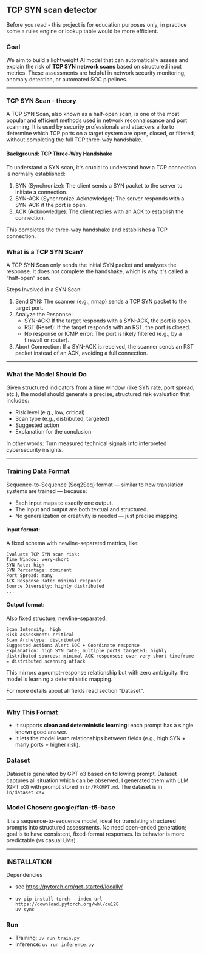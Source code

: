 ## TCP SYN scan detector

Before you read - this project is for education purposes only, in practice some a rules engine or lookup table would be more efficient.

### Goal

We aim to build a lightweight AI model that can automatically assess and explain the risk of **TCP SYN network scans** based on structured input metrics. These assessments are helpful in network security monitoring, anomaly detection, or automated SOC pipelines.

---

### TCP SYN Scan - theory
A TCP SYN Scan, also known as a half-open scan, is one of the most popular and efficient methods used in network reconnaissance and port scanning. It is used by security professionals and attackers alike to determine which TCP ports on a target system are open, closed, or filtered, without completing the full TCP three-way handshake.

#### Background: TCP Three-Way Handshake
To understand a SYN scan, it's crucial to understand how a TCP connection is normally established:

1. SYN (Synchronize): The client sends a SYN packet to the server to initiate a connection.
2. SYN-ACK (Synchronize-Acknowledge): The server responds with a SYN-ACK if the port is open.
3. ACK (Acknowledge): The client replies with an ACK to establish the connection.

This completes the three-way handshake and establishes a TCP connection.

### What is a TCP SYN Scan?
A TCP SYN Scan only sends the initial SYN packet and analyzes the response. It does not complete the handshake, which is why it's called a “half-open” scan.

Steps Involved in a SYN Scan:
1. Send SYN: The scanner (e.g., nmap) sends a TCP SYN packet to the target port.
2. Analyze the Response:
   - SYN-ACK: If the target responds with a SYN-ACK, the port is open.
   - RST (Reset): If the target responds with an RST, the port is closed.
   - No response or ICMP error: The port is likely filtered (e.g., by a firewall or router).
3. Abort Connection: If a SYN-ACK is received, the scanner sends an RST packet instead of an ACK, avoiding a full connection.

---

### What the Model Should Do
Given structured indicators from a time window (like SYN rate, port spread, etc.), the model should generate a precise, structured risk evaluation that includes:

 * Risk level (e.g., low, critical)
 * Scan type (e.g., distributed, targeted)
 * Suggested action
 * Explanation for the conclusion

In other words: Turn measured technical signals into interpreted cybersecurity insights.

---

### Training Data Format

Sequence-to-Sequence (Seq2Seq) format — similar to how translation systems are trained — because:

 * Each input maps to exactly one output.
 * The input and output are both textual and structured.
 * No generalization or creativity is needed — just precise mapping.

#### Input format:
A fixed schema with newline-separated metrics, like:

```
Evaluate TCP SYN scan risk:
Time Window: very-short
SYN Rate: high
SYN Percentage: dominant
Port Spread: many
ACK Response Rate: minimal response
Source Diversity: highly distributed
...
```

#### Output format:
Also fixed structure, newline-separated:

```
Scan Intensity: high
Risk Assessment: critical
Scan Archetype: distributed
Suggested Action: Alert SOC + Coordinate response
Explanation: high SYN rate; multiple ports targeted; highly distributed sources; minimal ACK responses; over very-short timeframe = distributed scanning attack
```

This mirrors a prompt–response relationship but with zero ambiguity:
the model is learning a deterministic mapping.

For more details about all fields read section "Dataset".

---

### Why This Format
- It supports **clean and deterministic learning**: each prompt has a single known good answer.
- It lets the model learn relationships between fields (e.g., high SYN + many ports = higher risk).

### Dataset
Dataset is generated by GPT o3 based on following prompt. Dataset captures all situation which can be observed. 
I generated them with LLM (GPT o3) with prompt stored in `in/PROMPT.md`. The dataset is in `in/dataset.csv`

### Model Chosen: google/flan-t5-base
It is a sequence-to-sequence model, ideal for translating structured prompts into structured assessments.
No need open-ended generation; goal is to have consistent, fixed-format responses.
Its behavior is more predictable (vs casual LMs).



---

### INSTALLATION
Dependencies
 * see https://pytorch.org/get-started/locally/
 * ```
   uv pip install torch --index-url https://download.pytorch.org/whl/cu128
   uv sync 
   ```
   
### Run
 * Training: `uv run train.py`
 * Inference: `uv run inference.py`
   


